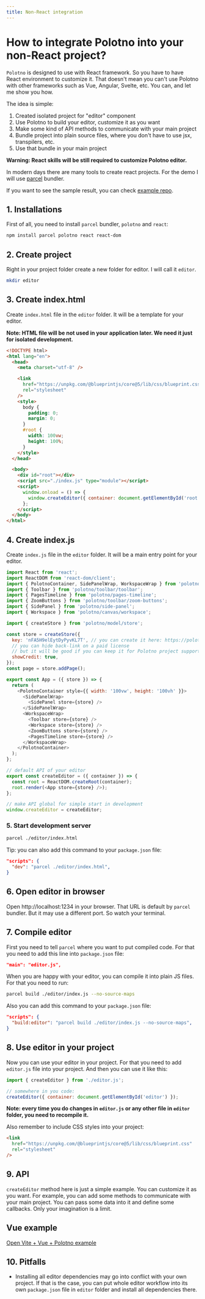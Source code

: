 ```yaml
---
title: Non-React integration
---
```


# How to integrate Polotno into your non-React project?

`Polotno` is designed to use with React framework. So you have to have React environment to customize it.
That doesn't mean you can't use Polotno with other frameworks such as Vue, Angular, Svelte, etc.
You can, and let me show you how.

The idea is simple:

1. Created isolated project for "editor" component
2. Use Polotno to build your editor, customize it as you want
3. Make some kind of API methods to communicate with your main project
4. Bundle project into plain source files, where you don't have to use jsx, transpilers, etc.
5. Use that bundle in your main project

**Warning: React skills will be still required to customize Polotno editor.**

In modern days there are many tools to create react projects. For the demo I will use [parcel](https://parceljs.org/) bundler.

If you want to see the sample result, you can check [example repo](https://github.com/polotno-project/polotno-site/tree/source/examples/polotno-non-react-integration).

## 1. Installations

First of all, you need to install `parcel` bundler, `polotno` and `react`:

```bash
npm install parcel polotno react react-dom
```

## 2. Create project

Right in your project folder create a new folder for editor. I will call it `editor`.

```bash
mkdir editor
```

## 3. Create index.html

Create `index.html` file in the `editor` folder. It will be a template for your editor.

**Note: HTML file will be not used in your application later. We need it just for isolated development.**

```html
<!DOCTYPE html>
<html lang="en">
  <head>
    <meta charset="utf-8" />

    <link
      href="https://unpkg.com/@blueprintjs/core@5/lib/css/blueprint.css"
      rel="stylesheet"
    />
    <style>
      body {
        padding: 0;
        margin: 0;
      }
      #root {
        width: 100vw;
        height: 100%;
      }
    </style>
  </head>

  <body>
    <div id="root"></div>
    <script src="./index.js" type="module"></script>
    <script>
      window.onload = () => {
        window.createEditor({ container: document.getElementById('root') });
      };
    </script>
  </body>
</html>
```

## 4. Create index.js

Create `index.js` file in the `editor` folder. It will be a main entry point for your editor.

```js
import React from 'react';
import ReactDOM from 'react-dom/client';
import { PolotnoContainer, SidePanelWrap, WorkspaceWrap } from 'polotno';
import { Toolbar } from 'polotno/toolbar/toolbar';
import { PagesTimeline } from 'polotno/pages-timeline';
import { ZoomButtons } from 'polotno/toolbar/zoom-buttons';
import { SidePanel } from 'polotno/side-panel';
import { Workspace } from 'polotno/canvas/workspace';

import { createStore } from 'polotno/model/store';

const store = createStore({
  key: 'nFA5H9elEytDyPyvKL7T', // you can create it here: https://polotno.com/cabinet/
  // you can hide back-link on a paid license
  // but it will be good if you can keep it for Polotno project support
  showCredit: true,
});
const page = store.addPage();

export const App = ({ store }) => {
  return (
    <PolotnoContainer style={{ width: '100vw', height: '100vh' }}>
      <SidePanelWrap>
        <SidePanel store={store} />
      </SidePanelWrap>
      <WorkspaceWrap>
        <Toolbar store={store} />
        <Workspace store={store} />
        <ZoomButtons store={store} />
        <PagesTimeline store={store} />
      </WorkspaceWrap>
    </PolotnoContainer>
  );
};

// default API of your editor
export const createEditor = ({ container }) => {
  const root = ReactDOM.createRoot(container);
  root.render(<App store={store} />);
};

// make API global for simple start in development
window.createEditor = createEditor;
```

### 5. Start development server

```bash
parcel ./editor/index.html
```

Tip: you can also add this command to your `package.json` file:

```json
"scripts": {
  "dev": "parcel ./editor/index.html",
}
```

## 6. Open editor in browser

Open http://localhost:1234 in your browser. That URL is default by `parcel` bundler. But it may use a different port. So watch your terminal.

## 7. Compile editor

First you need to tell `parcel` where you want to put compiled code. For that you need to add this line into `package.json` file:

```json
"main": "editor.js",
```

When you are happy with your editor, you can compile it into plain JS files. For that you need to run:

```bash
parcel build ./editor/index.js --no-source-maps
```

Also you can add this command to your `package.json` file:

```json
"scripts": {
  "build:editor": "parcel build ./editor/index.js --no-source-maps",
}
```

## 8. Use editor in your project

Now you can use your editor in your project. For that you need to add `editor.js` file into your project. And then you can use it like this:

```js
import { createEditor } from './editor.js';

// somewhere in you code:
createEditor({ container: document.getElementById('editor') });
```

**Note: every time you do changes in `editor.js` or any other file in `editor` folder, you need to recompile it.**

Also remember to include CSS styles into your project:

```html
<link
  href="https://unpkg.com/@blueprintjs/core@5/lib/css/blueprint.css"
  rel="stylesheet"
/>
```

## 9. API

`createEditor` method here is just a simple example. You can customize it as you want. For example, you can add some methods to communicate with your main project.
You can pass some data into it and define some callbacks. Only your imagination is a limit.

## Vue example

[Open Vite + Vue + Polotno example](https://codesandbox.io/s/github/polotno-project/polotno-site/tree/source/examples/polotno-and-vue-custom?file=/src/components/Editor.vue)

## 10. Pitfalls

- Installing all editor dependencies may go into conflict with your own project. If that is the case, you can put whole editor workflow into its own `package.json` file in `editor` folder and install all dependencies there.
